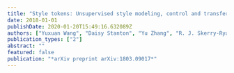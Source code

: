 ```yaml
---
title: "Style tokens: Unsupervised style modeling, control and transfer in end-to-end speech synthesis"
date: 2018-01-01
publishDate: 2020-01-20T15:49:16.632089Z
authors: ["Yuxuan Wang", "Daisy Stanton", "Yu Zhang", "R. J. Skerry-Ryan", "Eric Battenberg", "Joel Shor", "Ying Xiao", "Fei Ren", "Ye Jia", "Rif A. Saurous"]
publication_types: ["2"]
abstract: ""
featured: false
publication: "*arXiv preprint arXiv:1803.09017*"
---
```


